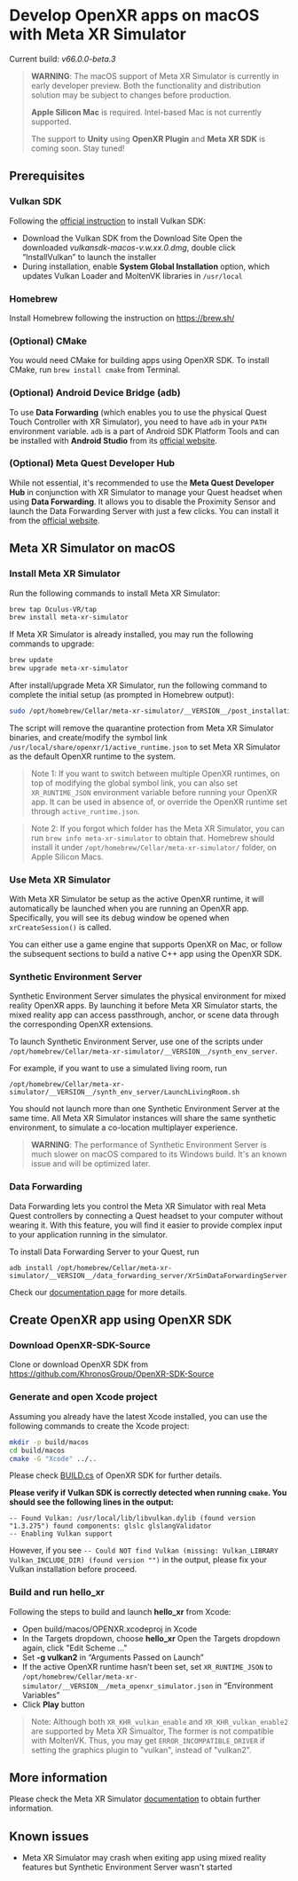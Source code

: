 # Develop OpenXR apps on macOS with Meta XR Simulator

Current build: *v66.0.0-beta.3*

> **WARNING**: The macOS support of Meta XR Simulator is currently in early developer preview. Both the functionality and distribution solution may be subject to changes before production.
>
> **Apple Silicon Mac** is required. Intel-based Mac is not currently supported.
> 
> The support to **Unity** using **OpenXR Plugin** and **Meta XR SDK** is coming soon. Stay tuned!

## Prerequisites

### Vulkan SDK 
Following the [official instruction](https://vulkan.lunarg.com/doc/sdk/latest/mac/getting_started.html) to install Vulkan SDK:
* Download the Vulkan SDK from the Download Site
Open the downloaded *vulkansdk-macos-v.w.xx.0.dmg*, double click “InstallVulkan” to launch the installer
* During installation, enable **System Global Installation** option, which updates Vulkan Loader and MoltenVK libraries in `/usr/local`

### Homebrew
Install Homebrew following the instruction on https://brew.sh/ 

### (Optional) CMake
You would need CMake for building apps using OpenXR SDK. To install CMake, run `brew install cmake` from Terminal.

### (Optional) Android Device Bridge (adb)
To use **Data Forwarding** (which enables you to use the physical Quest Touch Controller with XR Simulator), you need to have `adb` in your `PATH` environment variable. `adb` is a part of Android SDK Platform Tools and can be installed with **Android Studio** from its [official website](https://developer.android.com/studio).

### (Optional) Meta Quest Developer Hub
While not essential, it's recommended to use the **Meta Quest Developer Hub** in conjunction with XR Simulator to manage your Quest headset when using **Data Forwarding**. It allows you to disable the Proximity Sensor and launch the Data Forwarding Server with just a few clicks. You can install it from the [official website](https://developer.oculus.com/meta-quest-developer-hub/).

## Meta XR Simulator on macOS

### Install Meta XR Simulator

Run the following commands to install Meta XR Simulator:

```bash
brew tap Oculus-VR/tap
brew install meta-xr-simulator
```

If Meta XR Simulator is already installed, you may run the following commands to upgrade:

```bash
brew update
brew upgrade meta-xr-simulator
```

After install/upgrade Meta XR Simulator, run the following command to complete the initial setup (as prompted in Homebrew output):

```bash
sudo /opt/homebrew/Cellar/meta-xr-simulator/__VERSION__/post_installation_macos.sh
```

The script will remove the quarantine protection from Meta XR Simulator binaries, and create/modify the symbol link `/usr/local/share/openxr/1/active_runtime.json` to set Meta XR Simulator as the default OpenXR runtime to the system. 

> Note 1: If you want to switch between multiple OpenXR runtimes, on top of modifying the global symbol link, you can also set `XR_RUNTIME_JSON` environment variable before running your OpenXR app. It can be used in absence of, or override the OpenXR runtime set through `active_runtime.json`.

> Note 2: If you forgot which folder has the Meta XR Simulator, you can run `brew info meta-xr-simulator` to obtain that. Homebrew should install it under `/opt/homebrew/Cellar/meta-xr-simulator/` folder, on Apple Silicon Macs.

### Use Meta XR Simulator

With Meta XR Simulator be setup as the active OpenXR runtime, it will automatically be launched when you are running an OpenXR app. Specifically, you will see its debug window be opened when `xrCreateSession()` is called.

You can either use a game engine that supports OpenXR on Mac, or follow the subsequent sections to build a native C++ app using the OpenXR SDK.

### Synthetic Environment Server

Synthetic Environment Server simulates the physical environment for mixed reality OpenXR apps. By launching it before Meta XR Simulator starts, the mixed reality app can access passthrough, anchor, or scene data through the corresponding OpenXR extensions.

To launch Synthetic Environment Server, use one of the scripts under `/opt/homebrew/Cellar/meta-xr-simulator/__VERSION__/synth_env_server`. 

For example, if you want to use a simulated living room, run
```
/opt/homebrew/Cellar/meta-xr-simulator/__VERSION__/synth_env_server/LaunchLivingRoom.sh
```

You should not launch more than one Synthetic Environment Server at the same time. All Meta XR Simulator instances will share the same synthetic environment, to simulate a co-location multiplayer experience.

> **WARNING**: The performance of Synthetic Environment Server is much slower on macOS compared to its Windows build. It's an known issue and will be optimized later.

### Data Forwarding

Data Forwarding lets you control the Meta XR Simulator with real Meta Quest controllers by connecting a Quest headset to your computer without wearing it. With this feature, you will find it easier to provide complex input to your application running in the simulator.

To install Data Forwarding Server to your Quest, run
```
adb install /opt/homebrew/Cellar/meta-xr-simulator/__VERSION__/data_forwarding_server/XrSimDataForwardingServer.apk
```

Check our [documentation page](https://developer.oculus.com/documentation/unity/xrsim-data-forwarding) for more details.

## Create OpenXR app using OpenXR SDK

### Download OpenXR-SDK-Source

Clone or download OpenXR SDK from https://github.com/KhronosGroup/OpenXR-SDK-Source

### Generate and open Xcode project

Assuming you already have the latest Xcode installed, you can use the following commands to create the Xcode project:

```bash
mkdir -p build/macos
cd build/macos
cmake -G "Xcode" ../..
```

Please check [BUILD.cs](https://github.com/KhronosGroup/OpenXR-SDK-Source/blob/main/BUILDING.md) of OpenXR SDK for further details.

**Please verify if Vulkan SDK is correctly detected when running `cmake`. You should see the following lines in the output:**
```
-- Found Vulkan: /usr/local/lib/libvulkan.dylib (found version "1.3.275") found components: glslc glslangValidator
-- Enabling Vulkan support
```
However, if you see `-- Could NOT find Vulkan (missing: Vulkan_LIBRARY Vulkan_INCLUDE_DIR) (found version "")` in the output, please fix your Vulkan installation before proceed.

### Build and run hello_xr

Following the steps to build and launch **hello_xr** from Xcode:
* Open build/macos/OPENXR.xcodeproj in Xcode
* In the Targets dropdown, choose **hello_xr**
Open the Targets dropdown again, click "Edit Scheme …"
* Set **-g vulkan2** in “Arguments Passed on Launch”
* If the active OpenXR runtime hasn’t been set, set `XR_RUNTIME_JSON` to `/opt/homebrew/Cellar/meta-xr-simulator/__VERSION__/meta_openxr_simulator.json` in “Environment Variables”
* Click **Play** button
> Note: Although both `XR_KHR_vulkan_enable` and `XR_KHR_vulkan_enable2` are supported by Meta XR Simualtor, The former is not compatible with MoltenVK. Thus, you may get `ERROR_INCOMPATIBLE_DRIVER` if setting the graphics plugin to "vulkan", instead of "vulkan2".

## More information

Please check the Meta XR Simulator [documentation](https://developer.oculus.com/documentation/native/xrsim-intro/) to obtain further information.

## Known issues

* Meta XR Simulator may crash when exiting app using mixed reality features but Synthetic Environment Server wasn't started